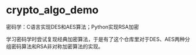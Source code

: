 # crypto_algo_demo
密码学：C语言实现DES和AES算法；Python实现RSA加密


学习密码学时尝试复现经典加密算法，于是有了这个仓库里对于DES、AES两种分组密码算法和RSA非对称加密算法的实现。
